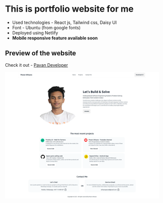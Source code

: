 # This is portfolio website for me

<ul>
    <li>Used technologies - React js, Tailwind css, Daisy UI </li>
    <li>Font - Ubuntu (from google fonts) </li>
    <li>Deployed using Netlify </li>
    <li> <b>Mobile responsive feature available soon</b> </li>
</ul>

## Preview of the website

Check it out - [Pavan Developer](https://pavandeveloper.netlify.app/)

<img src="./public/web_preview.webp">
